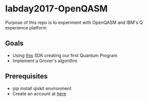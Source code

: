 # labday2017-OpenQASM
Purpose of this repo is to experiment with OpenQASM and IBM's Q experience platform

## Goals

* Using [this](https://github.com/QISKit/qiskit-sdk-py) SDK creating our first Quantum Program
* Implement a Grover's algorithm

## Prerequisites

* pip install qiskit environment
* Create an account at [here](https://quantumexperience.ng.bluemix.net/qx/signup)